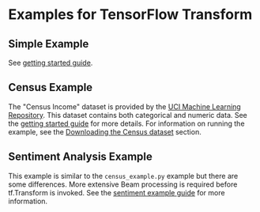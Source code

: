 # Examples for TensorFlow Transform

## Simple Example
See [getting started guide](../getting_started.md).

## Census Example
The "Census Income" dataset is provided by the [UCI Machine Learning
Repository](https://archive.ics.uci.edu/ml/datasets/Census+Income). This dataset
contains both categorical and numeric data. See the [getting started guide](../getting_started.md) for more details.  For information on running the
example, see the [Downloading the Census dataset](../getting_started.md#downloading-the-census-dataset) section.

## Sentiment Analysis Example

This example is similar to the `census_example.py` example but there are some
differences. More extensive Beam processing is required before tf.Transform is
invoked. See the [sentiment example guide](sentiment_example.md#sentiment-analysis) for more information.
